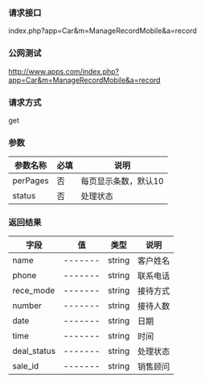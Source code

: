 ### **请求接口**
index.php?app=Car&m=ManageRecordMobile&a=record



### **公网测试**
http://www.apps.com/index.php?app=Car&m=ManageRecordMobile&a=record

### **请求方式**
get


### **参数**
| 参数名称  |必填|     说明      |
|------|-----|------|
| perPages     | 否 |   每页显示条数，默认10   |
| status     | 否 |   处理状态   |
### **返回结果**
|字段        |值          |类型    |说明        |
| ---------  |--------    |-------- |--------  |
|name| -------     |string    |客户姓名     |
|phone| -------     |string    |联系电话     |
|rece_mode| -------     |string    |接待方式     |
|number| -------     |string    |接待人数     |
|date| -------     |string    |日期     |
|time| -------     |string    |时间     |
|deal_status| -------     |string    |处理状态     |
|sale_id| -------     |string    |销售顾问     |